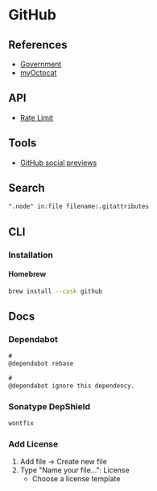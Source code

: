 # GitHub

<!--
https://github.com/chdsbd/kodiak

https://www.linkedin.com/learning/github-quick-tips/github-tips-and-tricks

https://github.com/brunowego.png

https://api.github.com/users

https://api.github.com/users/brunowego

https://media-exp1.licdn.com/dms/image/sync/C4E27AQFXhz19BLKTlg/articleshare-shrink_800/0/1620311917375?e=1620406800&v=beta&t=kcsEPLfDy2Up6iCcr7gyH9OIJhH0Pgj09CtvABBcVGc
-->

## References

- [Government](https://government.github.com/community/)
- [myOctocat](https://myoctocat.com/)

## API

- [Rate Limit](https://api.github.com/rate_limit)

## Tools

- [GitHub social previews](https://mugshotbot.com/github)

## Search

```txt
".node" in:file filename:.gitattributes
```

## CLI

### Installation

#### Homebrew

```sh
brew install --cask github
```

## Docs

### Dependabot

```txt
#
@dependabot rebase

#
@dependabot ignore this dependency.
```

### Sonatype DepShield

```txt
wontfix
```

### Add License

1. Add file -> Create new file
2. Type "Name your file...": License
   - Choose a license template
